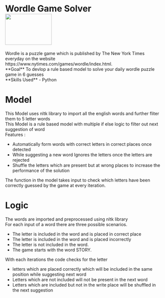 <h1>
  Wordle Game Solver <br>
  <img src="https://i.pcmag.com/imagery/articles/01O9cD990ECgKwgagoHBoTW-2.fit_lim.size_768x.png", width="150" height="100"/>
</h1>
Wordle is a puzzle game which is published by The New York Times everyday on the website https://www.nytimes.com/games/wordle/index.html.<br />
**Goal** To devlop a rule based model to solve your daily wordle puzzle game in 6 guesses <br />
**Skills Used** - Python

# Model
This Model uses nltk library to import all the english words and further fliter them to 5 letter words  <br />
This Model is a rule based model with multiple if else logic to filter out next suggestion of word  <br />
Features :  <br />
* Automatically form words with correct letters in correct places once detected
* While suggesting a new word Ignores the letters once the letters are rejected
* Shuffle the letters which are present but at wrong places to increase the performance of the solution <br />

The function in the model takes input to check which letters have been correctly guessed by the game at every iteration. 

# Logic
The words are imported and preprocessed using nltk library <br>
For each input of a word there are three possible scenarios.
* The letter is included in the word and is placed in correct place
* The letter is included in the word and is placed incorrectly
* The letter is not included in the word. 
* The game starts with the word STORY. <br>

With each iterations the code checks for the letter 

* letters which are placed correctly which will be included in the same position while suggesting next word <br>
* Letters which are not included will not be present in the next word <br>
* Letters which are included but not in the write place will be shuffled in the next suggestion <br>


